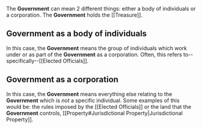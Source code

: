 The **Government** can mean 2 different things: either a body of individuals or a corporation. The **Government** holds the [[Treasure]].
## Government as a body of individuals
In this case, the **Government** means the group of individuals which work under or as part of the **Government** as a corporation. Often, this refers to--specifically--[[Elected Officials]].

## Government as a corporation
In this case, the **Government** means everything else relating to the **Government** which is *not* a specific individual. Some examples of this would be: the rules imposed by the [[Elected Officials]] or the land that the **Government** controls, [[Property#Jurisdictional Property|Jurisdictional Property]].